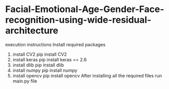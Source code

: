 # Facial-Emotional-Age-Gender-Face-recognition-using-wide-residual-architecture

execution instructions
  Install required packages
 
   1) install CV2
           pip install CV2
   2) install keras
           pip install keras == 2.6
   3) install dlib
           pip install dlib
   4) install numpy 
           pip install numpy
   5) install opencv
           pip install opencv
After installing all the required files run main.py file
